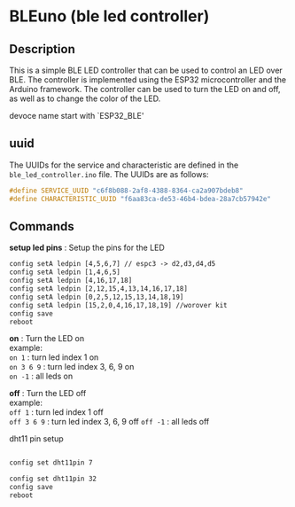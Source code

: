 # BLEuno (ble led controller)

## Description
This is a simple BLE LED controller that can be used to control an LED over BLE. The controller is implemented using the ESP32 microcontroller and the Arduino framework. The controller can be used to turn the LED on and off, as well as to change the color of the LED.

devoce name start with `ESP32_BLE'  


## uuid

The UUIDs for the service and characteristic are defined in the `ble_led_controller.ino` file. The UUIDs are as follows:
```cpp
#define SERVICE_UUID "c6f8b088-2af8-4388-8364-ca2a907bdeb8"
#define CHARACTERISTIC_UUID "f6aa83ca-de53-46b4-bdea-28a7cb57942e"
```

## Commands

**setup led pins** : Setup the pins for the LED  

```txt
config setA ledpin [4,5,6,7] // espc3 -> d2,d3,d4,d5 
config setA ledpin [1,4,6,5] 
config setA ledpin [4,16,17,18] 
config setA ledpin [2,12,15,4,13,14,16,17,18] 
config setA ledpin [0,2,5,12,15,13,14,18,19] 
config setA ledpin [15,2,0,4,16,17,18,19] //worover kit
config save
reboot
```

**on** : Turn the LED on   
example:    
`on 1` : turn led index 1 on  
`on 3 6 9` : turn led index 3, 6, 9 on  
`on -1` : all leds on  

**off** : Turn the LED off  
example:  
`off 1` : turn led index 1 off  
`off 3 6 9` : turn led index 3, 6, 9 off 
`off -1` : all leds off  


dht11 pin setup
```txt

config set dht11pin 7

config set dht11pin 32
config save
reboot
```

